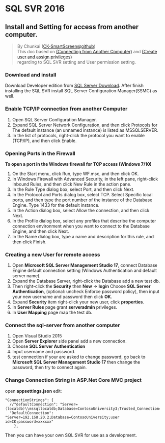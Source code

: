 # SQL SVR 2016  
## Install and Setting for access from another computer.   
> By Chunkai ([CK-SmartScreen@github](https://github.com/CK-SmartScreen/Knowledge))   
> This doc based on [(Connecting from Another Computer)](https://docs.microsoft.com/en-us/sql/relational-databases/lesson-2-connecting-from-another-computer)  and [(Create user and assign privileges)](http://jingyan.baidu.com/article/22fe7ced28dd1f3002617f88.html)   
> regarding to SQL SVR setting and User permission setting.

### Download and install
Download Developer edition from [SQL Server Download](https://www.microsoft.com/en-us/sql-server/sql-server-downloads). After finish installing the SQL SVR install SQL Server Configuration Manager(SSMC) as well.

### Enable TCP/IP connection from another Computer
1. Open SQL Server Configuration Manager.
2. Expand SQL Server Network Configuration, and then click Protocols for
The default instance (an unnamed instance) is listed as MSSQLSERVER.
3. In the list of protocols, right-click the protocol you want to enable (TCP/IP), and then click Enable.

### Opening Ports in the Firewall
**To open a port in the Windows firewall for TCP access (Windows 7/10)**
1. On the Start menu, click Run, type WF.msc, and then click OK.
2. In Windows Firewall with Advanced Security, in the left pane, right-click Inbound Rules, and then click New Rule in the action pane.
3. In the Rule Type dialog box, select Port, and then click Next.
4. In the Protocol and Ports dialog box, select TCP. Select Specific local ports, and then type the port number of the instance of the Database Engine. Type 1433 for the default instance.
5. In the Action dialog box, select Allow the connection, and then click Next.
6. In the Profile dialog box, select any profiles that describe the computer connection environment when you want to connect to the Database Engine, and then click Next.
7. In the Name dialog box, type a name and description for this rule, and then click Finish.

### Creating a new User for remote access
1. Open **Microsoft SQL Server Management Studio 17**, connect Database Engine default connection setting (Windows Authentication and default server name).
2. Expand the Database Server, right-click the Database add a new test db.
3. Then right-click the **Security** then **New** -> **login** Choose **SQL Server Authentication**, (optional: uncheck Enforce password policy), then input your new username and password then click **OK**.
4. Expand **Security** item right-click your new user, click **properties**.
5. In **Server Rules** page grant **serveradmin** privileges.
6. In **User Mapping** page map the test db.

### Connect the sql-server from another computer
1. Open Visual Studio 2015
2. Open **Server Explorer** side panel add a new connection.
3. Choose **SQL Server Authentication**
4. Input username and password.
5. test connection if your are asked to change password, go back to **Microsoft SQL Server Management Studio 17** then change the password, then try to connect again.

### Change **Connection String** in ASP.Net Core MVC project
open **appsettings.json** edit:
```
"ConnectionStrings": {
  //"defaultConnection": "Server=(localdb)\\mssqllocaldb;Database=ContosoUniversity3;Trusted_Connection=True;MultipleActiveResultSets=true"
  "DefaultConnection": "Server=192.168.20.2;Database=ContosoUniversity;user id=CK;password=xxxxxx"
	},
```
Then you can have your own SQL SVR for use as a development.
